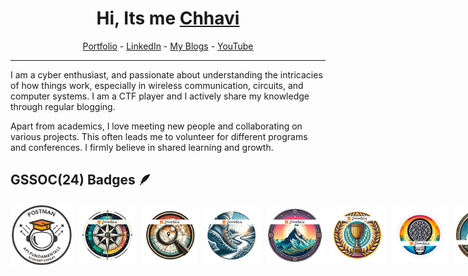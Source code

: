<h1 align="center">Hi, Its me <a href="https://chhavirohillaportfolio.netlify.app">Chhavi</a></h1>
<p align="center"><a href="https://chhavirohillaportfolio.netlify.app">Portfolio</a> -
<a href="https://linkedin.com/in/chhavi-rohilla-607996251">LinkedIn</a> -
<a href="https://medium.com/@rohillachhavi12">My Blogs</a> -
<a href="https://www.youtube.com/@cyberspell337">YouTube</a>
</p>
<hr>
<p>I am a cyber enthusiast, and passionate about understanding the intricacies of how things work, especially in wireless communication, circuits, and computer systems. I am a CTF player and I actively share my knowledge through regular blogging.</p>
<p>Apart from academics, I love meeting new people and collaborating on various projects. This often leads me to volunteer for different programs and conferences. I firmly believe in shared learning and growth.</p>


<p align="left">
</p>

<!--<h3 align="left">Languages and Tools:</h3>
<p align="left"> <a href="https://www.arduino.cc/" target="_blank" rel="noreferrer"> <img src="https://cdn.worldvectorlogo.com/logos/arduino-1.svg" alt="arduino" width="40" height="40"/> </a> <a href="https://www.cprogramming.com/" target="_blank" rel="noreferrer"> <img src="https://raw.githubusercontent.com/devicons/devicon/master/icons/c/c-original.svg" alt="c" width="40" height="40"/> </a> <a href="https://www.w3schools.com/cpp/" target="_blank" rel="noreferrer"> <img src="https://raw.githubusercontent.com/devicons/devicon/master/icons/cplusplus/cplusplus-original.svg" alt="cplusplus" width="40" height="40"/> </a> <a href="https://www.w3schools.com/css/" target="_blank" rel="noreferrer"> <img src="https://raw.githubusercontent.com/devicons/devicon/master/icons/css3/css3-original-wordmark.svg" alt="css3" width="40" height="40"/> </a> <a href="https://git-scm.com/" target="_blank" rel="noreferrer"> <img src="https://www.vectorlogo.zone/logos/git-scm/git-scm-icon.svg" alt="git" width="40" height="40"/> </a> <a href="https://www.w3.org/html/" target="_blank" rel="noreferrer"> <img src="https://raw.githubusercontent.com/devicons/devicon/master/icons/html5/html5-original-wordmark.svg" alt="html5" width="40" height="40"/> </a> <a href="https://developer.mozilla.org/en-US/docs/Web/JavaScript" target="_blank" rel="noreferrer"> <img src="https://raw.githubusercontent.com/devicons/devicon/master/icons/javascript/javascript-original.svg" alt="javascript" width="40" height="40"/> </a> <a href="https://www.linux.org/" target="_blank" rel="noreferrer"> <img src="https://raw.githubusercontent.com/devicons/devicon/master/icons/linux/linux-original.svg" alt="linux" width="40" height="40"/> </a> <a href="https://www.mysql.com/" target="_blank" rel="noreferrer"> <img src="https://raw.githubusercontent.com/devicons/devicon/master/icons/mysql/mysql-original-wordmark.svg" alt="mysql" width="40" height="40"/> </a> <a href="https://opencv.org/" target="_blank" rel="noreferrer"> <img src="https://www.vectorlogo.zone/logos/opencv/opencv-icon.svg" alt="opencv" width="40" height="40"/> </a> <a href="https://pandas.pydata.org/" target="_blank" rel="noreferrer"> <img src="https://raw.githubusercontent.com/devicons/devicon/2ae2a900d2f041da66e950e4d48052658d850630/icons/pandas/pandas-original.svg" alt="pandas" width="40" height="40"/> </a> <a href="https://postman.com" target="_blank" rel="noreferrer"> <img src="https://www.vectorlogo.zone/logos/getpostman/getpostman-icon.svg" alt="postman" width="40" height="40"/> </a> <a href="https://www.python.org" target="_blank" rel="noreferrer"> <img src="https://raw.githubusercontent.com/devicons/devicon/master/icons/python/python-original.svg" alt="python" width="40" height="40"/> </a> </p>-->


## GSSOC(24) Badges 🪶
<div style='display:flex; align-items:center; gap: 10px;' align='center'>
<img src="https://raw.githubusercontent.com/girlscript/gssoc-website-new/main/public/badges/postman.png" width="100px" height="100px" />
  <img src="https://github.com/girlscript/gssoc-website-new/blob/main/public/badges/1.png" width="90px" height="90px" />
  <img src="https://github.com/girlscript/gssoc-website-new/blob/main/public/badges/2.png" width="90px" height="90px" />
  <img src="https://github.com/girlscript/gssoc-website-new/blob/main/public/badges/3.png" width="90px" height="90px" />
  <img src="https://github.com/girlscript/gssoc-website-new/blob/main/public/badges/4.png" width="90px" height="90px" />
  <img src="https://github.com/girlscript/gssoc-website-new/blob/main/public/badges/5.png" width="90px" height="90px" />
  <img src="https://github.com/girlscript/gssoc-website-new/blob/main/public/badges/6.png" width="90px" height="90px" />
  <img src="https://github.com/girlscript/gssoc-website-new/blob/main/public/badges/7.png" width="90px" height="90px" />
  <img src="https://github.com/girlscript/gssoc-website-new/blob/main/public/badges/8.png" width="90px" height="90px" />
</div>
<!---
ChhaviRohilla/ChhaviRohilla is a ✨ special ✨ repository because its `README.md` (this file) appears on your GitHub profile.
You can click the Preview link to take a look at your changes.
--->
